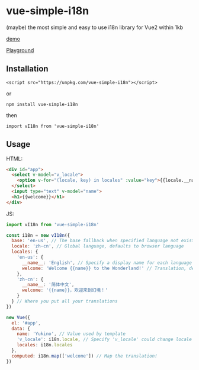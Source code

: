 # vue-simple-i18n
(maybe) the most simple and easy to use i18n library for Vue2 within 1kb

[demo](https://vi18n.ccoooss.com/)

[Playground](https://codepan.net/gist/e368155b1a6e034f802001fcb75d72a7)

## Installation

```
<script src="https://unpkg.com/vue-simple-i18n"></script>
```

or

```
npm install vue-simple-i18n
```

then

```
import vI18n from 'vue-simple-i18n'
```

## Usage
HTML:

``` html
<div id="app">
  <select v-model="v_locale">
    <option v-for="(locale, key) in locales" :value="key">{{locale.__name__}}</option>
  </select>
  <input type="text" v-model="name">
  <h1>{{welcome}}</h1>
</div>

```

JS:

``` javascript
import vI18n from 'vue-simple-i18n'

const i18n = new vI18n({
  base: 'en-us', // The base fallback when specified language not exists, defaults to 'en-us'
  locale: 'zh-cn', // Global language, defaults to browser language
  locales: {
    'en-us': {
      __name__: 'English', // Specify a display name for each language is highly recommended
      welcome: 'Welcome {{name}} to the Wonderland!' // Translation, default template supported is vue-like without expressions
    },
    'zh-cn': {
      __name__: '简体中文',
      welcome: '{{name}}，欢迎来到幻境！'
    }
  } // Where you put all your translations
})

new Vue({
  el: '#app',
  data: {
    name: 'Yukino', // Value used by template
    'v_locale': i18n.locale, // Specify 'v_locale' could change locale component-wide
    locales: i18n.locales
  },
  computed: i18n.map(['welcome']) // Map the translation!
})
```
